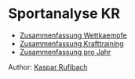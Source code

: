 # Sportanalyse KR

* [Zusammenfassung Wettkaempfe](1_wettkaempfe.md)
* [Zusammenfassung Krafttraining](2_krafttraining.md)
* [Zusammenfassung pro Jahr](9_zsf.md)

Author: [Kaspar Rufibach](mailto:kaspar.rufibach@gmail.com)